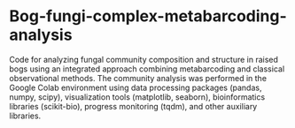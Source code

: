 # Bog-fungi-complex-metabarcoding-analysis
Code for analyzing fungal community composition and structure in raised bogs using an integrated approach combining metabarcoding and classical observational methods.
The community analysis was performed in the Google Colab environment using data processing packages (pandas, numpy, scipy), visualization tools (matplotlib, seaborn), bioinformatics libraries (scikit-bio), progress monitoring (tqdm), and other auxiliary libraries.
